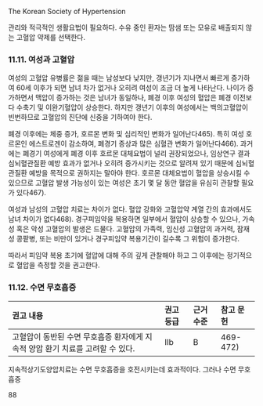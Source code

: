 The Korean Society of Hypertension

관리와 적극적인 생활요법이 필요하다. 수유 중인 환자는 땀샘 또는 모유로 배출되지 않는 고혈압 약제를 선택한다.

### 11.11. 여성과 고혈압
여성의 고혈압 유병률은 젊을 때는 남성보다 낮지만, 갱년기가 지나면서 빠르게 증가하여 60세 이후가 되면 남녀 차가 없거나 오히려 여성이 조금 더 높게 나타난다. 나이가 증가하면서 맥압이 증가하는 것은 남녀가 동일하나, 폐경 이후 여성의 혈압은 폐경 이전보다 수축기 및 이완기혈압이 상승한다. 하지만 갱년기 이후의 여성에서는 백의고혈압이 빈번하므로 고혈압의 진단에 신중을 기하여야 한다.

폐경 이후에는 체중 증가, 호르몬 변화 및 심리적인 변화가 일어난다465). 특히 여성 호르몬인 에스트로겐이 감소하여, 폐경기 증상과 많은 심혈관 변화가 일어난다466). 과거에는 폐경기 여성에게 폐경 이후 호르몬 대체요법이 널리 권장되었으나, 임상연구 결과 심뇌혈관질환 예방 효과가 없거나 오히려 증가시키는 것으로 알려져 있기 때문에 심뇌혈관질환 예방을 목적으로 권하지는 말아야 한다. 호르몬 대체요법이 혈압을 상승시킬 수 있으므로 고혈압 발생 가능성이 있는 여성은 초기 몇 달 동안 혈압을 유심히 관찰할 필요가 있다467).

여성과 남성의 고혈압 치료는 차이가 없다. 혈압 강화와 고혈압약 계열 간의 효과에서도 남녀 차이가 없다468). 경구피임약을 복용하면 일부에서 혈압이 상승할 수 있으나, 가속성 혹은 악성 고혈압의 발생은 드물다. 고혈압의 가족력, 임신성 고혈압의 과거력, 잠재성 콩팥병, 또는 비만이 있거나 경구피임약 복용기간이 길수록 그 위험이 증가한다.

따라서 피임약 복용 초기에 혈압에 대해 주의 깊게 관찰해야 하고 그 이후에는 정기적으로 혈압을 측정할 것을 권고한다.

### 11.12. 수면 무호흡증

| 권고 내용 | 권고 등급 | 근거 수준 | 참고 문헌 |
| :-------------------------------------------------------------------------------- | :-------- | :-------- | :---------- |
| 고혈압이 동반된 수면 무호흡증 환자에게 지속적 양압 환기 치료를 고려할 수 있다. | IIb       | B         | 469-472)    |

지속적상기도양압치료는 수면 무호흡증을 호전시키는데 효과적이다. 그러나 수면 무호흡증

<PAGE>88